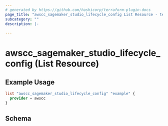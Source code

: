 ```yaml
---
# generated by https://github.com/hashicorp/terraform-plugin-docs
page_title: "awscc_sagemaker_studio_lifecycle_config List Resource - terraform-provider-awscc"
subcategory: ""
description: |-
  
---
```


# awscc_sagemaker_studio_lifecycle_config (List Resource)



## Example Usage

```terraform
list "awscc_sagemaker_studio_lifecycle_config" "example" {
  provider = awscc
}
```

<!-- schema generated by tfplugindocs -->
## Schema
